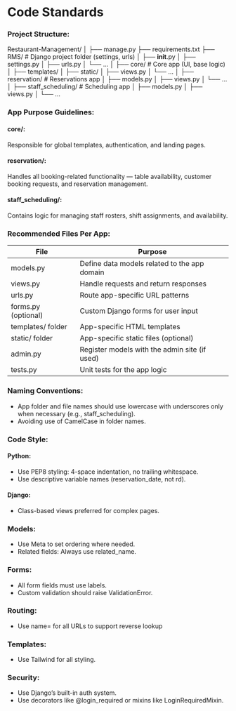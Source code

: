 ﻿# Code Standards

### Project Structure:

Restaurant-Management/
│
├── manage.py
├── requirements.txt
├── RMS/                   # Django project folder (settings, urls)
│   ├── __init__.py
│   ├── settings.py
│   ├── urls.py
│   └── ...
│
├── core/                  # Core app (UI, base logic)
│   ├── templates/
│   ├── static/
│   ├── views.py
│   └── ...
│
├── reservation/           # Reservations app
│   ├── models.py
│   ├── views.py
│   └── ...
│
├── staff_scheduling/      # Scheduling app
│   ├── models.py
│   ├── views.py
│   └── ...

### App Purpose Guidelines:

#### core/:
Responsible for global templates, authentication, and landing pages.

#### reservation/:
Handles all booking-related functionality — table availability, customer booking requests, and reservation management.

#### staff_scheduling/:
Contains logic for managing staff rosters, shift assignments, and availability.

### Recommended Files Per App:

| File					|		Purpose										|
|-----------------------|---------------------------------------------------|
| models.py				|	Define data models related to the app domain	|
| views.py				|	Handle requests and return responses			|
| urls.py				|	Route app-specific URL patterns					|
| forms.py (optional)	|	Custom Django forms for user input				|
| templates/ folder		|	App-specific HTML templates						|
| static/ folder		|	App-specific static files (optional)			|
| admin.py				|	Register models with the admin site (if used)	|
| tests.py				|	Unit tests for the app logic					|

### Naming Conventions:
- App folder and file names should use lowercase with underscores only when necessary (e.g., staff_scheduling).
- Avoiding use of CamelCase in folder names.

### Code Style:
#### Python:
- Use PEP8 styling: 4-space indentation, no trailing whitespace.
- Use descriptive variable names (reservation_date, not rd).

#### Django:
- Class-based views preferred for complex pages.

### Models:
- Use Meta to set ordering where needed.
- Related fields: Always use related_name.

### Forms:
- All form fields must use labels.
- Custom validation should raise ValidationError.

### Routing:
- Use name= for all URLs to support reverse lookup

### Templates:
- Use Tailwind for all styling.

### Security:
- Use Django’s built-in auth system.
- Use decorators like @login_required or mixins like LoginRequiredMixin.
